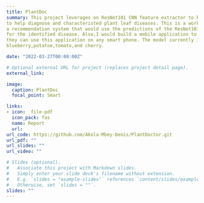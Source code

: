 ```yaml
---
title: PlantDoc
summary: This project leverages on ResNet101 CNN feature extractor to build a robust plant leaf disease detection system 
to help diagnose and characteristed plant leaf diseases. This is a work in progress,and I plan to include in this project
a recommendation system that would use the predictions of the ResNet101 as input and then would recommend treatment options
for the identified disease. Also,I would build a mobile application to make this model easily accessible to farmers so that
they can use this application on any smart phone. The model currently identify some diseases  in apples maize/corn,
blueberry,potatoe,tomato,and cherry.

date: "2022-03-27T00:00:00Z"

# Optional external URL for project (replaces project detail page).
external_link:  

image:
  caption: PlantDoc
  focal_point: Smart

links:
- icon:  file-pdf
  icon_pack: fas
  name: Report
  url: 
url_code: https://github.com/Akola-Mbey-Denis/PlantDoctor.git
url_pdf: ""
url_slides: ""
url_video: ""

# Slides (optional).
#   Associate this project with Markdown slides.
#   Simply enter your slide deck's filename without extension.
#   E.g. `slides = "example-slides"` references `content/slides/example-slides.md`.
#   Otherwise, set `slides = ""`.
slides: ""
---
```

